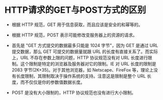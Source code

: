 #  HTTP请求的GET与POST方式的区别

+ 根据 HTTP 规范，GET 用于信息获取，而且应该是安全的和幂等的。

+ 根据 HTTP 规范，POST 表示可能修改变服务器上的资源的请求。

+ 首先是 "GET 方式提交的数据最多只能是 1024 字节"，因为 GET 是通过 URL 提交数据，那么 GET 可提交的数据量就跟 URL 的长度有直接关系了。而实际上，URL 不存在参数上限的问题，HTTP 协议规范没有对 URL 长度进行限制。这个限制是特定的浏览器及服务器对它的限制。IE 对 URL 长度的限制是 2083 字节(2K+35)。对于其他浏览器，如 Netscape、FireFox 等，理论上没有长度限制，其限制取决于操作系统的支持。注意这是限制是整个 URL 长度，而不仅仅是你的参数值数据长度。

+ POST 是没有大小限制的，HTTP 协议规范也没有进行大小限制。

